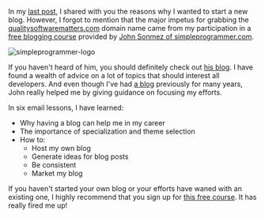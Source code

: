 In my [last post](http://www.qualitysoftwarematters.com/2015/05/welcome.html), I shared with you the reasons why I wanted to start a new blog.  However, I forgot to mention that the major impetus for grabbing the [qualitysoftwarematters.com](http://www.qualitysoftwarematters.com) domain name came from my participation in a [free blogging course](http://devcareerboost.com/blog-course/) provided by [John Sonmez of simpleprogrammer.com](http://simpleprogrammer.com). 

![simpleprogrammer-logo](https://cloud.githubusercontent.com/assets/177508/7996935/b3c4f442-0aeb-11e5-8e0b-af2135c1c034.jpg)

If you haven't heard of him, you should definitely check out [his blog](http://simpleprogrammer.com).  I have found a wealth of advice on a lot of topics that should interest all developers.  And even though I've had [a blog](http://toddmeinershagen.blogspot.com) previously for many years, John really helped me by giving guidance on focusing my efforts.

In six email lessons, I have learned:

* Why having a blog can help me in my career
* The importance of specialization and theme selection
* How to:
	* Host my own blog
	* Generate ideas for blog posts
	* Be consistent
	* Market my blog

If you haven't started your own blog or your efforts have waned with an existing one, I highly recommend that you sign up for [this free course](http://devcareerboost.com/blog-course/).  It has really fired me up!
